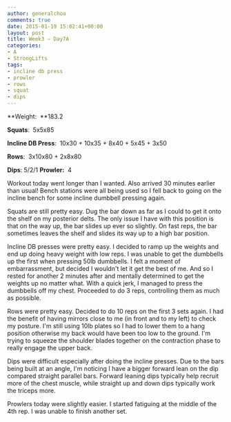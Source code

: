 ```yaml
---
author: generalchoa
comments: true
date: 2015-01-19 15:02:41+00:00
layout: post
title: Week3 – Day7A
categories:
- A
- StrongLifts
tags:
- incline db press
- prowler
- rows
- squat
- dips
---
```


**Weight:  **183.2

**Squats**:  5x5x85

**Incline DB Press**:  10x30 + 10x35 + 8x40 + 5x45 + 3x50

**Rows**:  3x10x80 + 2x8x80

**Dips**:  5/2/1
**Prowler:**  4

Workout today went longer than I wanted.  Also arrived 30 minutes earlier than usual!  Bench stations were all being used so I fell back to
going on the incline bench for some incline dumbbell pressing again.

Squats are still pretty easy.  Dug the bar down as far as I could to get it onto the shelf on my posterior delts.  The only issue I have with
this position is that on the way up, the bar slides up ever so slightly.  On fast reps, the bar sometimes leaves the shelf and slides its
way up to a high bar position.  

Incline DB presses were pretty easy.  I decided to ramp up the weights and end up doing heavy weight with low reps.  I was unable to get the
dumbbells up the first when pressing 50lb dumbbells.  I felt a moment of embarrassment, but decided I wouldn't let it get the best of me.
And so I rested for another 2 minutes after and mentally determined to get the weights up no matter what.  With a quick jerk, I managed to 
press the dumbbells off my chest.  Proceeded to do 3 reps, controlling them as much as possible.  

Rows were pretty easy.  Decided to do 10 reps on the first 3 sets again.  I had the benefit of having mirrors close to me (in front and to
my left) to check my posture.  I'm still using 10lb plates so I had to lower them to a hang position otherwise my back would have been too
low to the ground.  I'm trying to squeeze the shoulder blades together on the contraction phase to really engage the upper back.

Dips were difficult especially after doing the incline presses.  Due to the bars being built at an angle, I'm noticing I have a bigger
forward lean on the dip compared straight parallel bars.  Forward leaning dips typically help recruit more of the chest muscle, while
straight up and down dips typically work the triceps more.  

Prowlers today were slightly easier.  I started fatiguing at the middle of the 4th rep.  I was unable to finish another set.